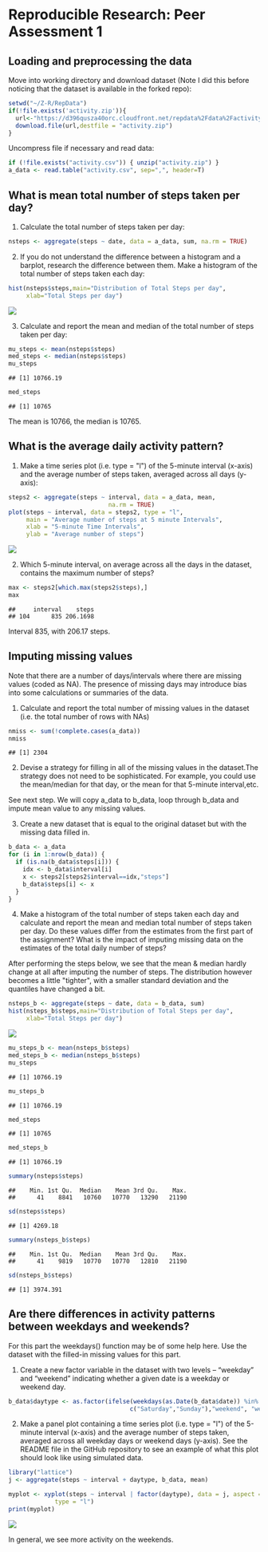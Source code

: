 # Reproducible Research: Peer Assessment 1

## Loading and preprocessing the data
Move into working directory and download dataset (Note I did this before noticing that the dataset is available in the forked repo):

```r
setwd("~/Z-R/RepData")
if(!file.exists('activity.zip')){
  url<-"https://d396qusza40orc.cloudfront.net/repdata%2Fdata%2Factivity.zip"
  download.file(url,destfile = "activity.zip")
}
```

Uncompress file if necessary and read data:

```r
if (!file.exists("activity.csv")) { unzip("activity.zip") }
a_data <- read.table("activity.csv", sep=",", header=T)
```

## What is mean total number of steps taken per day?
1. Calculate the total number of steps taken per day:

```r
nsteps <- aggregate(steps ~ date, data = a_data, sum, na.rm = TRUE)
```
2. If you do not understand the difference between a histogram and a barplot, research the difference between them. Make a histogram of the total number of steps taken each day:

```r
hist(nsteps$steps,main="Distribution of Total Steps per day",
     xlab="Total Steps per day")
```

![](PA1_template_files/figure-html/unnamed-chunk-4-1.png)<!-- -->

3. Calculate and report the mean and median of the total number of steps taken per day:

```r
mu_steps <- mean(nsteps$steps)
med_steps <- median(nsteps$steps)
mu_steps
```

```
## [1] 10766.19
```

```r
med_steps
```

```
## [1] 10765
```

The mean is 10766, the median is 10765.

## What is the average daily activity pattern?
1. Make a time series plot (i.e. type = "l") of the 5-minute interval (x-axis) and the average number of steps taken, averaged across all days (y-axis):

```r
steps2 <- aggregate(steps ~ interval, data = a_data, mean, 
                            na.rm = TRUE)
plot(steps ~ interval, data = steps2, type = "l", 
     main = "Average number of steps at 5 minute Intervals",
     xlab = "5-minute Time Intervals", 
     ylab = "Average number of steps")
```

![](PA1_template_files/figure-html/unnamed-chunk-6-1.png)<!-- -->

2. Which 5-minute interval, on average across all the days in the dataset, contains the maximum number of steps?

```r
max <- steps2[which.max(steps2$steps),]
max
```

```
##     interval    steps
## 104      835 206.1698
```

Interval 835, with 206.17 steps.

## Imputing missing values
Note that there are a number of days/intervals where there are missing values (coded as NA). The presence of missing days may introduce bias into some calculations or summaries of the data.

1. Calculate and report the total number of missing values in the dataset (i.e. the total number of rows with NAs)

```r
nmiss <- sum(!complete.cases(a_data))
nmiss
```

```
## [1] 2304
```
2. Devise a strategy for filling in all of the missing values in the dataset.The strategy does not need to be sophisticated. For example, you could use the mean/median for that day, or the mean for that 5-minute interval,etc.

See next step. We will copy a_data to b_data, loop through b_data and impute mean value to any missing values.

3. Create a new dataset that is equal to the original dataset but with the missing data filled in.

```r
b_data <- a_data
for (i in 1:nrow(b_data)) {
  if (is.na(b_data$steps[i])) {
    idx <- b_data$interval[i]
    x <- steps2[steps2$interval==idx,"steps"]
    b_data$steps[i] <- x
  }
}
```
4. Make a histogram of the total number of steps taken each day and calculate and report the mean and median total number of steps taken per day. Do these values differ from the estimates from the first part of the assignment? What is the impact of imputing missing data on the estimates of the total daily number of steps?

After performing the steps below, we see that the mean & median hardly change at all after imputing the number of steps. The distribution however becomes a little "tighter", with a smaller standard deviation and the quantiles have changed a bit.


```r
nsteps_b <- aggregate(steps ~ date, data = b_data, sum)
hist(nsteps_b$steps,main="Distribution of Total Steps per day",
     xlab="Total Steps per day")
```

![](PA1_template_files/figure-html/unnamed-chunk-10-1.png)<!-- -->

```r
mu_steps_b <- mean(nsteps_b$steps)
med_steps_b <- median(nsteps_b$steps)
mu_steps
```

```
## [1] 10766.19
```

```r
mu_steps_b
```

```
## [1] 10766.19
```

```r
med_steps
```

```
## [1] 10765
```

```r
med_steps_b
```

```
## [1] 10766.19
```

```r
summary(nsteps$steps)
```

```
##    Min. 1st Qu.  Median    Mean 3rd Qu.    Max. 
##      41    8841   10760   10770   13290   21190
```

```r
sd(nsteps$steps)
```

```
## [1] 4269.18
```

```r
summary(nsteps_b$steps)
```

```
##    Min. 1st Qu.  Median    Mean 3rd Qu.    Max. 
##      41    9819   10770   10770   12810   21190
```

```r
sd(nsteps_b$steps)
```

```
## [1] 3974.391
```

## Are there differences in activity patterns between weekdays and weekends?
For this part the weekdays() function may be of some help here. Use the dataset with the filled-in missing values for this part.

1. Create a new factor variable in the dataset with two levels – “weekday” and “weekend” indicating whether a given date is a weekday or weekend day.

```r
b_data$daytype <- as.factor(ifelse(weekdays(as.Date(b_data$date)) %in% 
                                  c("Saturday","Sunday"),"weekend", "weekday"))
```
2. Make a panel plot containing a time series plot (i.e. type = "l") of the 5-minute interval (x-axis) and the average number of steps taken, averaged across all weekday days or weekend days (y-axis). See the README file in the GitHub repository to see an example of what this plot should look like using simulated data.

```r
library("lattice")
j <- aggregate(steps ~ interval + daytype, b_data, mean)

myplot <- xyplot(steps ~ interval | factor(daytype), data = j, aspect = 0.5, 
             type = "l")
print(myplot)
```

![](PA1_template_files/figure-html/unnamed-chunk-12-1.png)<!-- -->

In general, we see more activity on the weekends.
